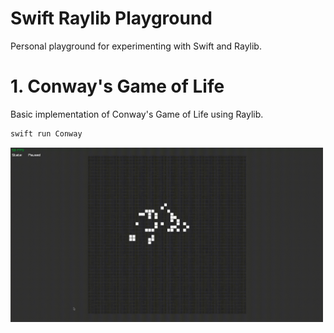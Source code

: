 # Swift Raylib Playground

Personal playground for experimenting with Swift and Raylib.

# 1. Conway's Game of Life
Basic implementation of Conway's Game of Life using Raylib.
```bash
swift run Conway
```

<img src="/Assets/Conway.gif" width="500" alt="Conway's Game of Life">

